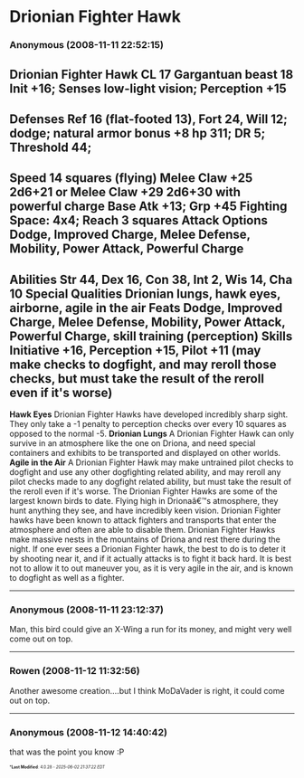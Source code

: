 # Drionian Fighter Hawk

### **Anonymous** (2008-11-11 22:52:15)

**Drionian Fighter Hawk CL 17**
Gargantuan beast 18
**Init** +16; **Senses** low-light vision; Perception +15
-----------------------------------------------------------------------
**Defenses** Ref 16 (flat-footed 13), Fort 24, Will 12; dodge; natural armor bonus +8
**hp** 311; **DR** 5; **Threshold** 44;
-----------------------------------------------------------------------
**Speed** 14 squares (flying)
**Melee** Claw +25 2d6+21 or
**Melee** Claw +29 2d6+30 with powerful charge
**Base Atk** +13; **Grp** +45
**Fighting Space**: 4x4; **Reach** 3 squares
**Attack Options** Dodge, Improved Charge, Melee Defense, Mobility, Power Attack, Powerful Charge
-----------------------------------------------------------------------
**Abilities** Str 44, Dex 16, Con 38, Int 2, Wis 14, Cha 10
**Special Qualities** Drionian lungs, hawk eyes, airborne, agile in the air
**Feats** Dodge, Improved Charge, Melee Defense, Mobility, Power Attack, Powerful Charge, skill training (perception)
**Skills** Initiative +16, Perception +15, Pilot +11 (may make checks to dogfight, and may reroll those checks, but must take the result of the reroll even if it's worse)
-----------------------------------------------------------------------
**Hawk Eyes** Drionian Fighter Hawks have developed incredibly sharp sight. They only take a -1 penalty to perception checks over every 10 squares as opposed to the normal -5.
**Drionian Lungs** A Drionian Fighter Hawk can only survive in an atmosphere like the one on Driona, and need special containers and exhibits to be transported and displayed on other worlds.
**Agile in the Air** A Drionian Fighter Hawk may make untrained pilot checks to dogfight and use any other dogfighting related ability, and may reroll any pilot checks made to any dogfight related ability, but must take the result of the reroll even if it's worse.
The Drionian Fighter Hawks are some of the largest known birds to date. Flying high in Drionaâ€™s atmosphere, they hunt anything they see, and have incredibly keen vision. Drionian Fighter hawks have been known to attack fighters and transports that enter the atmosphere and often are able to disable them. Drionian Fighter Hawks make massive nests in the mountains of Driona and rest there during the night. If one ever sees a Drionian Fighter hawk, the best to do is to deter it by shooting near it, and if it actually attacks is to fight it back hard. It is best not to allow it to out maneuver you, as it is very agile in the air, and is known to dogfight as well as a fighter.

---

### **Anonymous** (2008-11-11 23:12:37)

Man, this bird could give an X-Wing a run for its money, and might very well come out on top.

---

### **Rowen** (2008-11-12 11:32:56)

Another awesome creation....but I think MoDaVader is right, it could come out on top.

---

### **Anonymous** (2008-11-12 14:40:42)

that was the point you know :P



<span style="font-size: 0.5em;">***Last Modified**: 4.0.28 - *2025-06-02 21:37:22 EDT*</span>